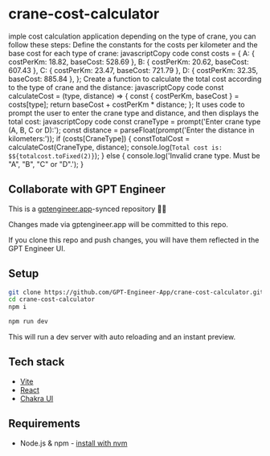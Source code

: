 # crane-cost-calculator

imple cost calculation application depending on the type of crane, you can follow these steps: Define the constants for the costs per kilometer and the base cost for each type of crane: javascriptCopy code const costs = { A: { costPerKm: 18.82, baseCost: 528.69 }, B: { costPerKm: 20.62, baseCost: 607.43 }, C: { costPerKm: 23.47, baseCost: 721.79 }, D: { costPerKm: 32.35, baseCost: 885.84 }, }; Create a function to calculate the total cost according to the type of crane and the distance: javascriptCopy code const calculateCost = (type, distance) => { const { costPerKm, baseCost } = costs[type]; return baseCost + costPerKm * distance; }; It uses code to prompt the user to enter the crane type and distance, and then displays the total cost: javascriptCopy code const craneType = prompt('Enter crane type (A, B, C or D):'); const distance = parseFloat(prompt('Enter the distance in kilometers:')); if (costs[CraneType]) { constTotalCost = calculateCost(CraneType, distance); console.log(`Total cost is: $${totalcost.toFixed(2)}`); } else { console.log('Invalid crane type. Must be "A", "B", "C" or "D".'); }

 

## Collaborate with GPT Engineer

This is a [gptengineer.app](https://gptengineer.app)-synced repository 🌟🤖

Changes made via gptengineer.app will be committed to this repo.

If you clone this repo and push changes, you will have them reflected in the GPT Engineer UI.

## Setup

```sh
git clone https://github.com/GPT-Engineer-App/crane-cost-calculator.git
cd crane-cost-calculator
npm i
```

```sh
npm run dev
```

This will run a dev server with auto reloading and an instant preview.

## Tech stack

- [Vite](https://vitejs.dev/)
- [React](https://react.dev/)
- [Chakra UI](https://chakra-ui.com/)

## Requirements

- Node.js & npm - [install with nvm](https://github.com/nvm-sh/nvm#installing-and-updating)
